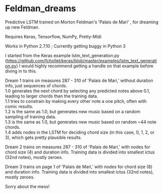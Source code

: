 # Feldman_dreams
Predictive LSTM trained on Morton Feldman's 'Palais de Mari' , for dreaming up new Feldman.

Requires Keras, Tensorflow, NumPy, Pretty-Midi

Works in Python 2.7.10 ; Currently getting buggy  in Python 3

I started from the Keras example lstm_text_generation.py (https://github.com/fchollet/keras/blob/master/examples/lstm_text_generation.py) 
I would highly recommend getting a handle on that example before diving in to this.

Dream 1 trains on measures 287 - 310 of 'Palais de Mari,' without duration info, just sequences of chords.  
1.0 generates the next chord by selecting any predicted notes above 0.1, leading to larger chords than the training data.  
1.1 tries to constrain by making every other note a one pitch, often with comic results.  
1.2 is the same as 1.0, but generates new music based on a random sampling of training data.  
1.3 is the same as 1.0, but generates new music based on random ~44 note chords.  
1.4 adds nodes in the LSTM for deciding chord size (in this case, 0, 1, 2, or 3), which gets pretty plausible results.

Dream 2 trains on measures 287 - 310 of 'Palais de Mari,' with nodes for chord size (4) and duration info. Training data is divided into smallest ictus (32nd notes), mostly zeroes. 

Dream 3 trains on page 1 of 'Palais de Mari,' with nodes for chord size (8) and duration info. Training data is divided into smallest ictus (32nd notes), mostly zeroes.

Sorry about the mess!
